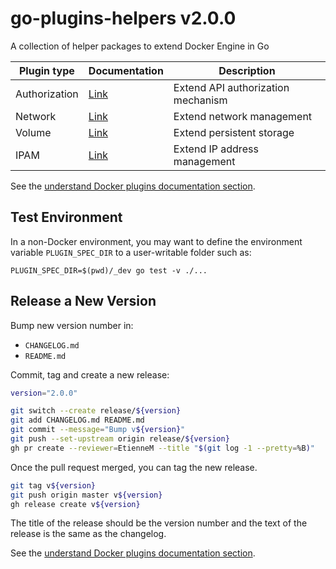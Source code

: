 # go-plugins-helpers v2.0.0

A collection of helper packages to extend Docker Engine in Go

| Plugin type   | Documentation                                                         | Description                        |
|---------------|-----------------------------------------------------------------------|------------------------------------|
| Authorization | [Link](https://docs.docker.com/engine/extend/authorization/)          | Extend API authorization mechanism |
| Network       | [Link](https://docs.docker.com/engine/extend/plugins_network/)        | Extend network management          |
| Volume        | [Link](https://docs.docker.com/engine/extend/plugins_volume/)         | Extend persistent storage          |
| IPAM          | [Link](https://github.com/docker/libnetwork/blob/master/docs/ipam.md) | Extend IP address management       |

See the [understand Docker plugins documentation section](https://docs.docker.com/engine/extend/plugins/).

## Test Environment

In a non-Docker environment, you may want to define the environment variable `PLUGIN_SPEC_DIR` to a user-writable folder such as:

```shell
PLUGIN_SPEC_DIR=$(pwd)/_dev go test -v ./...
```

## Release a New Version

Bump new version number in:

- `CHANGELOG.md`
- `README.md`

Commit, tag and create a new release:

```sh
version="2.0.0"

git switch --create release/${version}
git add CHANGELOG.md README.md
git commit --message="Bump v${version}"
git push --set-upstream origin release/${version}
gh pr create --reviewer=EtienneM --title "$(git log -1 --pretty=%B)"
```

Once the pull request merged, you can tag the new release.

```sh
git tag v${version}
git push origin master v${version}
gh release create v${version}
```

The title of the release should be the version number and the text of the release is the same as the changelog.

See the [understand Docker plugins documentation section](https://docs.docker.com/engine/extend/).
